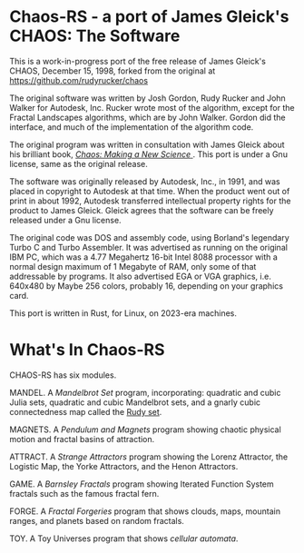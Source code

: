 # Chaos-RS - a port of James Gleick's CHAOS: The Software

This is a work-in-progress port of the free release of James Gleick's 
CHAOS, December 15, 1998, forked from the original at https://github.com/rudyrucker/chaos

The original software was written by Josh Gordon, Rudy Rucker and John 
Walker for Autodesk, Inc. Rucker wrote most of the algorithm, except for 
the Fractal Landscapes algorithms, which are by John Walker. Gordon did 
the interface, and much of the implementation of the algorithm code.

The original program was written in consultation with James Gleick about 
his brilliant book, <a href="https://around.com/books/"> <i>Chaos: 
Making a New Science</i> </a>. This port is under a Gnu license, same as 
the original release.

The software was originally released by Autodesk, Inc., in 1991, and was 
placed in copyright to Autodesk at that time.  When the product went out 
of print in about 1992, Autodesk transferred intellectual property 
rights for the product to James Gleick.  Gleick agrees that the software 
can be freely released under a Gnu license.

The original code was DOS and assembly code, using Borland's legendary 
Turbo C and Turbo Assembler. It was advertised as running on the 
original IBM PC, which was a 4.77 Megahertz 16-bit Intel 8088 processor 
with a normal design maximum of 1 Megabyte of RAM, only some of that 
addressable by programs. It also advertised EGA or VGA graphics, i.e.
640x480 by Maybe 256 colors, probably 16, depending on your graphics card.

This port is written in Rust, for Linux, on 2023-era machines.

# What's In Chaos-RS

CHAOS-RS has six modules.

MANDEL. A <i>Mandelbrot Set</i> program, incorporating: quadratic and 
cubic Julia sets, quadratic and cubic Mandelbrot sets, and a gnarly 
cubic connectedness map called the <a 
href="http://tinyurl.com/rudyfractals">Rudy set</a>.

MAGNETS. A <i>Pendulum and Magnets</i> program showing chaotic physical 
motion and fractal basins of attraction.

ATTRACT. A <i>Strange Attractors</i> program showing the Lorenz 
 Attractor, the Logistic Map, the Yorke Attractors, and the Henon 
 Attractors.

GAME. A <i>Barnsley Fractals</i> program showing Iterated Function 
 System fractals such as the famous fractal fern.

FORGE. A <i>Fractal Forgeries</i> program that shows clouds, maps, 
 mountain ranges, and planets based on random fractals.

TOY. A Toy Universes program that shows <i>cellular automata</i>.
